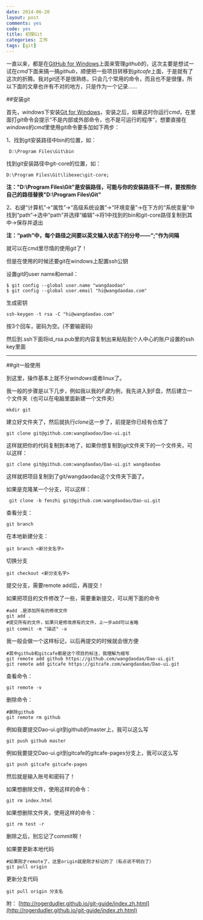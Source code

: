 ```yaml
---
date: 2014-06-20
layout: post
comments: yes
code: yes
title: 初探Git
categories: 工作
tags: [git]
---
```


一直以来，都是在[GitHub for Windows](https://windows.github.com/)上面来管理*github*的，这次主要是想试一试在*cmd*下面来搞一搞*github*，顺便把一些项目转移到*gitcafe*上面，于是就有了这次的折腾。我对*git*还不是很熟练，只会几个常用的命令，而且也不是很懂，所以下面的文章也许有不对的地方，只是作为一个记录……

##安装git

首先，*windows*下安装[Git for Windows](http://msysgit.github.io/)，安装之后，如果这时你运行*cmd*，在里面打*git*命令会提示“不是内部或外部命令，也不是可运行的程序”，想要直接在*windows*的*cmd*里使用git命令要多加如下两步：

1、找到git安装路径中bin的位置，如：

     D:\Program Files\Git\bin

找到git安装路径中git-core的位置，如：

    D:\Program Files\Git\libexec\git-core;

**注："D:\Program Files\Git\"是安装路径，可能与你的安装路径不一样，要按照你自己的路径替换"D:\Program Files\Git\"**

2、右键“计算机”->“属性”->“高级系统设置”->“环境变量”->在下方的“系统变量”中找到“path”->选中“path”并选择“编辑”->将1中找到的bin和git-core路径复制到其中->保存并退出

**注：“path”中，每个路径之间要以英文输入状态下的分号——“;”作为间隔**

就可以在cmd里尽情的使用git了！

但是在使用的时候还要git在windows上配置ssh公钥
 
设置git的user name和email：
 
    $ git config --global user.name "wangdaodao"
    $ git config --global user.email "hi@wangdaodao.com"

生成密钥

    ssh-keygen -t rsa -C "hi@wangdaodao.com"

按3个回车，密码为空。(不要输密码)
 
然后到.ssh下面将id_rsa.pub里的内容复制出来粘贴到个人中心的账户设置的ssh key里面

----

##git一般使用

到这里，操作基本上就不分*windows*或者*linux*了。

我一般的步骤是以下几步，例如我以我的*F盘*为例，我先进入到F盘，然后建立一个文件夹（也可以在电脑里面新建一个文件夹）

    mkdir git

建立好文件夹了，然后就执行*clone*这一步了，前提是你已经有仓库了

    git clone git@github.com:wangdaodao/Dao-ui.git

这样就把你的代码复制到本地了，如果你想复制到git文件夹下的一个文件夹，可以这样：

    git clone git@github.com:wangdaodao/Dao-ui.git wangdaodao

这样就把项目复制到了git/wangdaodao这个文件夹下面了。

如果是克隆某一个分支，可以这样：

     git clone -b fenzhi git@github.com:wangdaodao/Dao-ui.git

查看分支：

    git branch

在本地新建分支：

    git branch <新分支名字>

切换分支

    git checkout <新分支名字>

提交分支，需要remote add后，再提交！

如果把项目的文件修改了一些，需要重新提交，可以用下面的命令

    #add .是添加所有的修改文件
    git add .
    #提交所有的文件，如果只是修改原有的文件，上一步add可以省略
    git commit -m "描述" -a

我一般会做一个这样标记，以后再提交的时候就会很方便

    #其中github和gitcafe都是这个项目的标注，我理解为缩写
    git remote add github https://github.com/wangdaodao/Dao-ui.git
    git remote add gitcafe https://gitcafe.com/wangdaodao/Dao-ui.git

查看命令：

    git remote -v

删除命令：

    #删除github
    git remote rm github

例如我要提交Dao-ui.git到github的master上，我可以这么写

    git push github master

例如我要提交Dao-ui.git到gitcafe的gitcafe-pages分支上，我可以这么写

    git push gitcafe gitcafe-pages

然后就是输入账号和密码了！

如果想删除文件，使用这样的命令：

    git rm index.html

如果想删除文件夹，使用这样的命令：

    git rm test -r

删除之后，别忘记了commit啊！

如果要更新本地代码

    #如果刚才remote了，这里origin就是刚才标记的了（有点说不明白了）
    git pull origin

更新分支代码

    git pull origin 分支名

附：
[http://rogerdudler.github.io/git-guide/index.zh.html](http://rogerdudler.github.io/git-guide/index.zh.html)